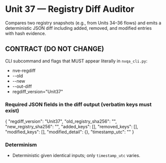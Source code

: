# Unit 37 — Registry Diff Auditor

Compares two registry snapshots (e.g., from Units 34–36 flows) and emits a deterministic JSON diff including added, removed, and modified entries with hash evidence.

## CONTRACT (DO NOT CHANGE)
CLI subcommand and flags that MUST appear literally in `nvqa_cli.py`:
- nve-regdiff
- --old
- --new
- --out-diff
- regdiff_version="Unit37"

### Required JSON fields in the diff output (verbatim keys must exist)
{
  "regdiff_version": "Unit37",
  "old_registry_sha256": "",
  "new_registry_sha256": "",
  "added_keys": [],
  "removed_keys": [],
  "modified_keys": [],
  "modified_detail": {},
  "timestamp_utc": ""
}

### Determinism
- Deterministic given identical inputs; only `timestamp_utc` varies.
